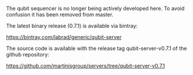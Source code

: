 The qubit sequencer is no longer being actively developed here. To
avoid confusion it has been removed from master.

The latest binary release (0.7.1) is available via bintray:

https://bintray.com/labrad/generic/qubit-server

The source code is available with the release tag qubit-server-v0.7.1 of 
the github repository:

https://github.com/martinisgroup/servers/tree/qubit-server-v0.7.1

